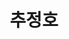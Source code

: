 ---
layout: page
title: 추정호
description: M.S
img: /assets/img/추정호.jpg
importance: 2024
category: current
redirect: https://www.linkedin.com/in/jung-ho-choo-5b86a6358/
---
